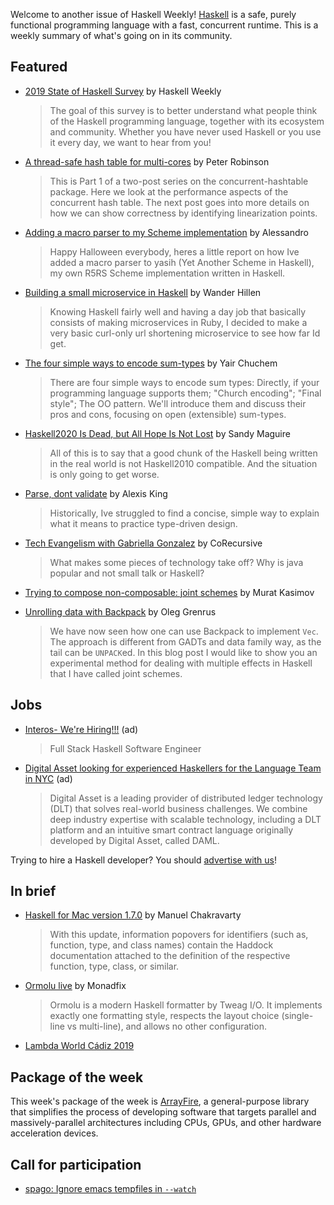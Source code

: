 Welcome to another issue of Haskell Weekly!
[Haskell](https://www.haskell.org) is a safe, purely functional programming language with a fast, concurrent runtime.
This is a weekly summary of what's going on in its community.

## Featured

- [2019 State of Haskell Survey](https://haskellweekly.news/survey/2019.html) by Haskell Weekly
  > The goal of this survey is to better understand what people think of the Haskell programming language, together with its ecosystem and community. Whether you have never used Haskell or you use it every day, we want to hear from you!

- [A thread-safe hash table for multi-cores](https://lowerbound.io/blog/2019-10-24_concurrent_hash_table_performance.html) by Peter Robinson
  > This is Part 1 of a two-post series on the concurrent-hashtable package. Here we look at the performance aspects of the concurrent hash table. The next post goes into more details on how we can show correctness by identifying linearization points.

- [Adding a macro parser to my Scheme implementation](https://0x0f0f0f.github.io/posts/2019/10/adding-a-macro-parser-to-my-scheme-implementation/) by Alessandro
  > Happy Halloween everybody, heres a little report on how Ive added a macro parser to yasih (Yet Another Scheme in Haskell), my own R5RS Scheme implementation written in Haskell.

- [Building a small microservice in Haskell](https://www.wjwh.eu/posts/2019-11-01-haskell-shorturls.html) by Wander Hillen
  > Knowing Haskell fairly well and having a day job that basically consists of making microservices in Ruby, I decided to make a very basic curl-only url shortening microservice to see how far Id get.

- [The four simple ways to encode sum-types](https://yairchu.github.io/posts/sum-type-encodings.html) by Yair Chuchem
  > There are four simple ways to encode sum types: Directly, if your programming language supports them; "Church encoding"; "Final style"; The OO pattern. We'll introduce them and discuss their pros and cons, focusing on open (extensible) sum-types.

- [Haskell2020 Is Dead, but All Hope Is Not Lost](https://reasonablypolymorphic.com/blog/haskell202x/) by Sandy Maguire
  > All of this is to say that a good chunk of the Haskell being written in the real world is not Haskell2010 compatible. And the situation is only going to get worse.

- [Parse, dont validate](https://lexi-lambda.github.io/blog/2019/11/05/parse-don-t-validate/) by Alexis King
  > Historically, Ive struggled to find a concise, simple way to explain what it means to practice type-driven design.

- [Tech Evangelism with Gabriella Gonzalez](https://corecursive.com/040-tech-evangelism-with-gabriel-gonzalez/) by CoRecursive
  > What makes some pieces of technology take off? Why is java popular and not small talk or Haskell?

- [Trying to compose non-composable: joint schemes](https://iokasimov.github.io/posts/2019/11/joint) by Murat Kasimov

- [Unrolling data with Backpack](https://www.well-typed.com/blog/2019/11/unrolling-data-with-backpack/) by Oleg Grenrus
  > We have now seen how one can use Backpack to implement `Vec`. The approach is different from GADTs and data family way, as the tail can be `UNPACK`ed.
  > In this blog post I would like to show you an experimental method for dealing with multiple effects in Haskell that I have called joint schemes.

## Jobs

- [Interos- We're Hiring!!!](https://interos.applicantpro.com/jobs/986650.html) (ad)
  > Full Stack Haskell Software Engineer

- [Digital Asset looking for experienced Haskellers for the Language Team in NYC](https://digitalasset.com/careerone/?job_id=978901&job_title=language-engineer) (ad)
  > Digital Asset is a leading provider of distributed ledger technology (DLT) that solves real-world business challenges. We combine deep industry expertise with scalable technology, including a DLT platform and an intuitive smart contract language originally developed by Digital Asset, called DAML.

Trying to hire a Haskell developer?
You should [advertise with us](https://haskellweekly.news/advertising.html)!

## In brief

- [Haskell for Mac version 1.7.0](http://haskellformac.com/haskell-for-mac-latest-news.html) by Manuel Chakravarty
  > With this update, information popovers for identifiers (such as, function, type, and class names) contain the Haddock documentation attached to the definition of the respective function, type, class, or similar.

- [Ormolu live](https://monadfix.com/ormolu/) by Monadfix
  > Ormolu is a modern Haskell formatter by Tweag I/O. It implements exactly one formatting style, respects the layout choice (single-line vs multi-line), and allows no other configuration.

- [Lambda World Cádiz 2019](https://www.youtube.com/playlist?list=PL4yAk3UBuBSodrYlJN8iRKHuFR5proxfI)

## Package of the week

This week's package of the week is [ArrayFire](https://hackage.haskell.org/package/arrayfire-0.4.0.0), a general-purpose library that simplifies the process of developing software that targets parallel and massively-parallel architectures including CPUs, GPUs, and other hardware acceleration devices.

## Call for participation

-   [spago: Ignore emacs tempfiles in `--watch`](https://github.com/spacchetti/spago/issues/477)

